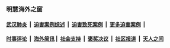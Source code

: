 
### 明慧海外之窗

####  [武汉肺炎](indexes/365.md?t=02100100) &nbsp;|&nbsp;  [迫害案例综述](indexes/328.md?t=02100100) &nbsp;|&nbsp; [迫害致死案例](indexes/277.md?t=02100100)  &nbsp;|&nbsp; [更多迫害案例](indexes/81.md?t=02100100)  &nbsp;|&nbsp; 
####  [时事评论](indexes/19.md?t=02100100) &nbsp;|&nbsp; [海外简讯](indexes/245.md?t=02100100)&nbsp;|&nbsp;  [社会支持](indexes/140.md?t=02100100) &nbsp;|&nbsp; [褒奖决议](indexes/282.md?t=02100100) &nbsp;|&nbsp; [社区报道](indexes/91.md?t=02100100)  &nbsp;|&nbsp; [天人之间](indexes/78.md?t=02100100) 

